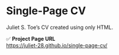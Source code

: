 # Single-Page CV

Juliet S. Toe’s CV created using only HTML.

✅ **Project Page URL**  
https://juliet-28.github.io/single-page-cv/



